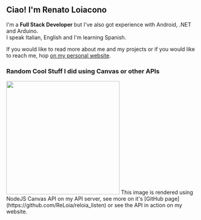 ## **Ciao!** I'm Renato Loiacono
I'm a **Full Stack Developer** but I've also got experience with Android, .NET and Arduino.  
I speak Italian, English and I'm learning Spanish.  
  
  
If you would like to read more about me and my projects or if you would like to reach me, hop [on my personal website](https://reloia.github.io).  

### Random Cool Stuff I did using Canvas or other APIs
<img src="https://reloia.ddns.net/reloia_listen/widgets/listening?borderRadius=10" width=300 />  
This image is rendered using NodeJS Canvas API on my API server, see more on it's [GitHub page](https://github.com/ReLoia/reloia_listen) or see the API in action on my website.
